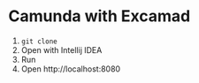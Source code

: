 # Camunda with Excamad

1. `git clone`
2. Open with Intellij IDEA
3. Run
4. Open http://localhost:8080